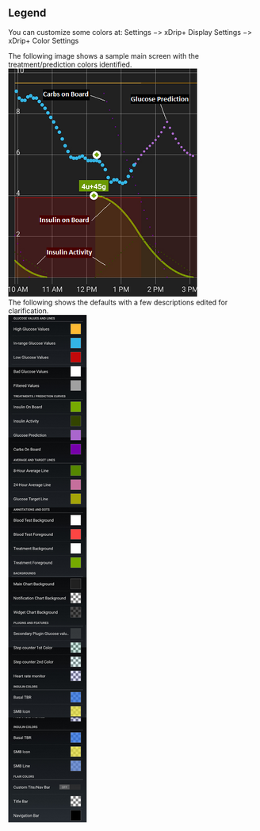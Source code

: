 ## Legend  
  
You can customize some colors at: Settings &#8722;> xDrip+ Display Settings &#8722;> xDrip+ Color Settings  

The following image shows a sample main screen with the treatment/prediction colors identified.  
![](./images/legend2.png)  
The following shows the defaults with a few descriptions edited for clarification.  
![](./images/legend.png)  
